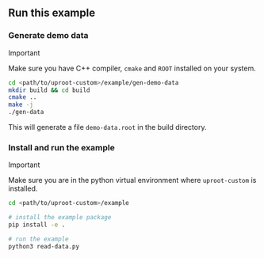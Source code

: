 ## Run this example

### Generate demo data

> [!IMPORTANT]
> Make sure you have C++ compiler, `cmake` and `ROOT` installed on your system.

```bash
cd <path/to/uproot-custom>/example/gen-demo-data
mkdir build && cd build
cmake ..
make -j
./gen-data
```

This will generate a file `demo-data.root` in the build directory.

### Install and run the example

> [!IMPORTANT]
> Make sure you are in the python virtual environment where `uproot-custom` is installed.

```bash
cd <path/to/uproot-custom>/example

# install the example package
pip install -e .

# run the example
python3 read-data.py
```
